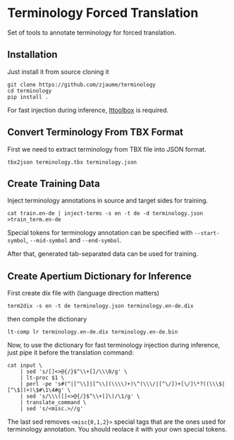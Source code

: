 # Terminology Forced Translation
Set of tools to annotate terminology for forced translation.

## Installation
Just install it from source cloning it
```
git clone https://github.com/zjaume/terminology
cd terminology
pip install .
```

For fast injection during inference, [lttoolbox](https://github.com/apertium/lttoolbox) is required.

## Convert Terminology From TBX Format
First we need to extract terminology from TBX file into JSON format.
```
tbx2json terminology.tbx terminology.json
```

## Create Training Data
Inject terminology annotations in source and target sides for training.
```
cat train.en-de | inject-terms -s en -t de -d terminology.json >train_term.en-de
```

Special tokens for terminology annotation can be specified with `--start-symbol`, `--mid-symbol` and `--end-symbol`.

After that, generated tab-separated data can be used for training.


## Create Apertium Dictionary for Inference
First create dix file with (language direction matters)
```
term2dix -s en -t de terminology.json terminology.en-de.dix
```

then compile the dictionary
```
lt-comp lr terminology.en-de.dix terminology.en-de.bin
```

Now, to use the dictionary for fast terminology injection during inference, just pipe it before the translation command:
```
cat input \
    | sed 's/[]<>@{/}$^\\+[]/\\\0/g' \
    | lt-proc $1 \
    | perl -pe 's#(^|[^\\]|[^\\](\\\\)+)\^(\\\/|[^\/])+[\/]\*?((\\\$|[^\$])+)\$#\1\4#g' \
    | sed 's/\\\([]<>@{/}$^\\+[]\)/\1/g' \
    | translate_command \
    | sed 's/<misc.>//g'
```

The last sed removes `<misc{0,1,2}>` special tags that are the ones used for terminology annotation.
You should reolace it with your own special tokens.
